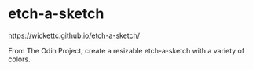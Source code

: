 # etch-a-sketch

https://wickettc.github.io/etch-a-sketch/

From The Odin Project, create a resizable etch-a-sketch with a variety of colors.

